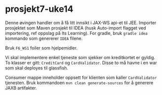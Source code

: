 prosjekt7-uke14
===============
Denne øvingen handler om å få litt innsikt i JAX-WS api-et til JEE. Importer prosjektet som Maven prosjekt til IDEA (husk Auto-import flagget ved importering, ref oppslag på Its Learning). For gradle, bruk `gradle idea` kommando som genererer `IDEA` filene.

Bruk `F6_WS1` foiler som hjelpemidler.

Vi skal implementere enkel tjeneste som sjekker om kreditkortet er gyldig. To klasser er gitt: `CreditCard` og `CardValidator`. Disse to må havne i en war som skal deployes til glassfish.

Consumer mappe inneholder oppsett for klienten som kaller `CardValidator` tjenesten. Bruk kommandoen `mvn clean generate-sources` for å generere JAXB artifakter.


